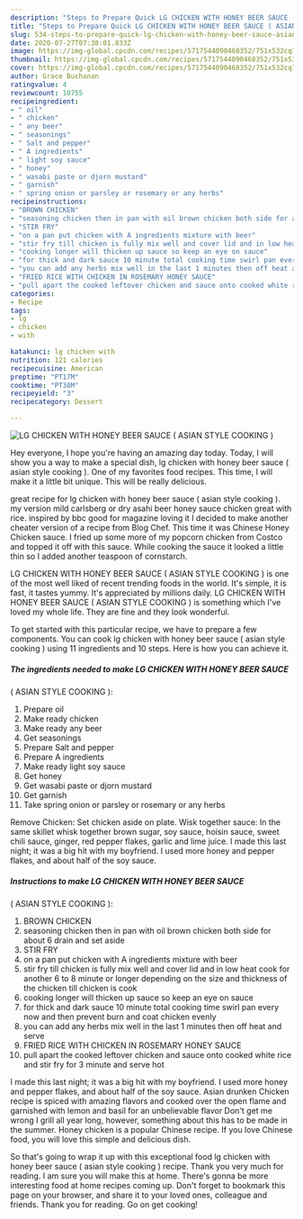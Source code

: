 ```yaml
---
description: "Steps to Prepare Quick LG CHICKEN WITH HONEY BEER SAUCE ( ASIAN STYLE COOKING )"
title: "Steps to Prepare Quick LG CHICKEN WITH HONEY BEER SAUCE ( ASIAN STYLE COOKING )"
slug: 534-steps-to-prepare-quick-lg-chicken-with-honey-beer-sauce-asian-style-cooking
date: 2020-07-27T07:38:01.833Z
image: https://img-global.cpcdn.com/recipes/5717544090468352/751x532cq70/lg-chicken-with-honey-beer-sauce-asian-style-cooking-recipe-main-photo.jpg
thumbnail: https://img-global.cpcdn.com/recipes/5717544090468352/751x532cq70/lg-chicken-with-honey-beer-sauce-asian-style-cooking-recipe-main-photo.jpg
cover: https://img-global.cpcdn.com/recipes/5717544090468352/751x532cq70/lg-chicken-with-honey-beer-sauce-asian-style-cooking-recipe-main-photo.jpg
author: Grace Buchanan
ratingvalue: 4
reviewcount: 10755
recipeingredient:
- " oil"
- " chicken"
- " any beer"
- " seasonings"
- " Salt and pepper"
- " A ingredients"
- " light soy sauce"
- " honey"
- " wasabi paste or djorn mustard"
- " garnish"
- " spring onion or parsley or rosemary or any herbs"
recipeinstructions:
- "BROWN CHICKEN"
- "seasoning chicken then in pan with oil brown chicken both side for about 6 drain and set aside"
- "STIR FRY"
- "on a pan put chicken with A ingredients mixture with beer"
- "stir fry till chicken is fully mix well and cover lid and in low heat cook for another 6 to 8 minute or longer depending on the size and thickness of the chicken till chicken is cook"
- "cooking longer will thicken up sauce so keep an eye on sauce"
- "for thick and dark sauce 10 minute total cooking time swirl pan every now and then prevent burn and coat chicken evenly"
- "you can add any herbs mix well in the last 1 minutes then off heat and serve"
- "FRIED RICE WITH CHICKEN IN ROSEMARY HONEY SAUCE"
- "pull apart the cooked leftover chicken and sauce onto cooked white rice and stir fry for 3 minute and serve hot"
categories:
- Recipe
tags:
- lg
- chicken
- with

katakunci: lg chicken with 
nutrition: 121 calories
recipecuisine: American
preptime: "PT17M"
cooktime: "PT38M"
recipeyield: "3"
recipecategory: Dessert

---
```



![LG CHICKEN WITH HONEY BEER SAUCE
( ASIAN STYLE COOKING )](https://img-global.cpcdn.com/recipes/5717544090468352/751x532cq70/lg-chicken-with-honey-beer-sauce-asian-style-cooking-recipe-main-photo.jpg)

Hey everyone, I hope you're having an amazing day today. Today, I will show you a way to make a special dish, lg chicken with honey beer sauce
( asian style cooking ). One of my favorites food recipes. This time, I will make it a little bit unique. This will be really delicious.

great recipe for lg chicken with honey beer sauce ( asian style cooking ). my version mild carlsberg or dry asahi beer honey sauce chicken great with rice. inspired by bbc good for magazine loving it I decided to make another cheater version of a recipe from Blog Chef. This time it was Chinese Honey Chicken sauce. I fried up some more of my popcorn chicken from Costco and topped it off with this sauce. While cooking the sauce it looked a little thin so I added another teaspoon of cornstarch.

LG CHICKEN WITH HONEY BEER SAUCE
( ASIAN STYLE COOKING ) is one of the most well liked of recent trending foods in the world. It's simple, it is fast, it tastes yummy. It's appreciated by millions daily. LG CHICKEN WITH HONEY BEER SAUCE
( ASIAN STYLE COOKING ) is something which I've loved my whole life. They are fine and they look wonderful.


To get started with this particular recipe, we have to prepare a few components. You can cook lg chicken with honey beer sauce
( asian style cooking ) using 11 ingredients and 10 steps. Here is how you can achieve it.

<!--inarticleads1-->

##### The ingredients needed to make LG CHICKEN WITH HONEY BEER SAUCE
( ASIAN STYLE COOKING ):

1. Prepare  oil
1. Make ready  chicken
1. Make ready  any beer
1. Get  seasonings
1. Prepare  Salt and pepper
1. Prepare  A ingredients
1. Make ready  light soy sauce
1. Get  honey
1. Get  wasabi paste or djorn mustard
1. Get  garnish
1. Take  spring onion or parsley or rosemary or any herbs


Remove Chicken: Set chicken aside on plate. Wisk together sauce: In the same skillet whisk together brown sugar, soy sauce, hoisin sauce, sweet chili sauce, ginger, red pepper flakes, garlic and lime juice. I made this last night; it was a big hit with my boyfriend. I used more honey and pepper flakes, and about half of the soy sauce. 

<!--inarticleads2-->

##### Instructions to make LG CHICKEN WITH HONEY BEER SAUCE
( ASIAN STYLE COOKING ):

1. BROWN CHICKEN
1. seasoning chicken then in pan with oil brown chicken both side for about 6 drain and set aside
1. STIR FRY
1. on a pan put chicken with A ingredients mixture with beer
1. stir fry till chicken is fully mix well and cover lid and in low heat cook for another 6 to 8 minute or longer depending on the size and thickness of the chicken till chicken is cook
1. cooking longer will thicken up sauce so keep an eye on sauce
1. for thick and dark sauce 10 minute total cooking time swirl pan every now and then prevent burn and coat chicken evenly
1. you can add any herbs mix well in the last 1 minutes then off heat and serve
1. FRIED RICE WITH CHICKEN IN ROSEMARY HONEY SAUCE
1. pull apart the cooked leftover chicken and sauce onto cooked white rice and stir fry for 3 minute and serve hot


I made this last night; it was a big hit with my boyfriend. I used more honey and pepper flakes, and about half of the soy sauce. Asian drunken Chicken recipe is spiced with amazing flavors and cooked over the open flame and garnished with lemon and basil for an unbelievable flavor Don&#39;t get me wrong I grill all year long, however, something about this has to be made in the summer. Honey chicken is a popular Chinese recipe. If you love Chinese food, you will love this simple and delicious dish. 

So that's going to wrap it up with this exceptional food lg chicken with honey beer sauce
( asian style cooking ) recipe. Thank you very much for reading. I am sure you will make this at home. There's gonna be more interesting food at home recipes coming up. Don't forget to bookmark this page on your browser, and share it to your loved ones, colleague and friends. Thank you for reading. Go on get cooking!
